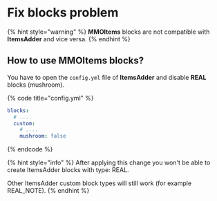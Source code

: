 # Fix blocks problem

{% hint style="warning" %}
**MMOItems** blocks are not compatible with **ItemsAdder** and vice versa.
{% endhint %}

## How to use MMOItems blocks?

You have to open the `config.yml` file of **ItemsAdder** and disable **REAL** blocks (mushroom).

{% code title="config.yml" %}
```yaml
blocks:
  # ....
  custom:
    # ....
    mushroom: false
```
{% endcode %}

{% hint style="info" %}
After applying this change you won't be able to create ItemsAdder blocks with type: REAL.

Other ItemsAdder custom block types will still work (for example REAL\_NOTE).
{% endhint %}
